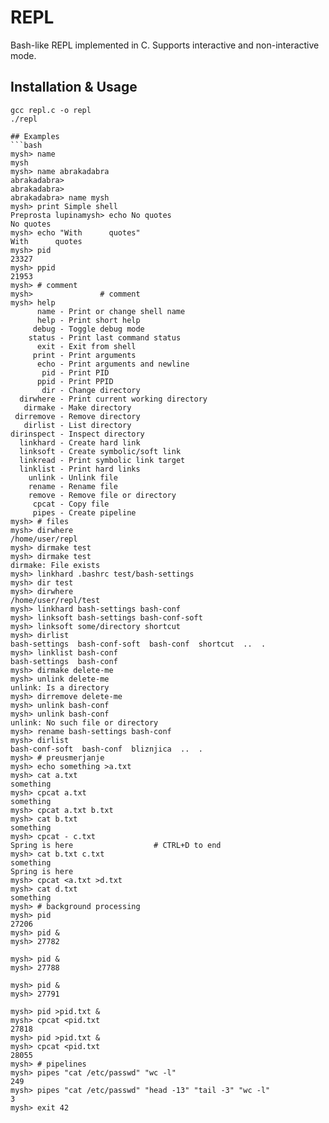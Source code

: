 # REPL
Bash-like REPL implemented in C. Supports interactive and non-interactive mode.

## Installation & Usage
```
gcc repl.c -o repl
./repl

## Examples
```bash
mysh> name
mysh
mysh> name abrakadabra
abrakadabra>
abrakadabra>
abrakadabra> name mysh
mysh> print Simple shell
Preprosta lupinamysh> echo No quotes
No quotes
mysh> echo "With      quotes"
With      quotes
mysh> pid
23327
mysh> ppid
21953
mysh> # comment
mysh>               # comment
mysh> help
      name - Print or change shell name
      help - Print short help
     debug - Toggle debug mode
    status - Print last command status
      exit - Exit from shell
     print - Print arguments
      echo - Print arguments and newline
       pid - Print PID
      ppid - Print PPID
       dir - Change directory
  dirwhere - Print current working directory
   dirmake - Make directory
 dirremove - Remove directory
   dirlist - List directory
dirinspect - Inspect directory
  linkhard - Create hard link
  linksoft - Create symbolic/soft link
  linkread - Print symbolic link target
  linklist - Print hard links
    unlink - Unlink file
    rename - Rename file
    remove - Remove file or directory
     cpcat - Copy file
     pipes - Create pipeline
mysh> # files
mysh> dirwhere
/home/user/repl
mysh> dirmake test
mysh> dirmake test
dirmake: File exists
mysh> linkhard .bashrc test/bash-settings
mysh> dir test
mysh> dirwhere
/home/user/repl/test
mysh> linkhard bash-settings bash-conf
mysh> linksoft bash-settings bash-conf-soft
mysh> linksoft some/directory shortcut
mysh> dirlist
bash-settings  bash-conf-soft  bash-conf  shortcut  ..  .
mysh> linklist bash-conf
bash-settings  bash-conf
mysh> dirmake delete-me
mysh> unlink delete-me
unlink: Is a directory
mysh> dirremove delete-me
mysh> unlink bash-conf
mysh> unlink bash-conf
unlink: No such file or directory
mysh> rename bash-settings bash-conf
mysh> dirlist
bash-conf-soft  bash-conf  bliznjica  ..  .
mysh> # preusmerjanje
mysh> echo something >a.txt
mysh> cat a.txt
something
mysh> cpcat a.txt
something
mysh> cpcat a.txt b.txt
mysh> cat b.txt
something
mysh> cpcat - c.txt
Spring is here                  # CTRL+D to end
mysh> cat b.txt c.txt
something
Spring is here
mysh> cpcat <a.txt >d.txt
mysh> cat d.txt
something
mysh> # background processing
mysh> pid
27206
mysh> pid &
mysh> 27782

mysh> pid &
mysh> 27788

mysh> pid &
mysh> 27791

mysh> pid >pid.txt &
mysh> cpcat <pid.txt
27818
mysh> pid >pid.txt &
mysh> cpcat <pid.txt
28055
mysh> # pipelines
mysh> pipes "cat /etc/passwd" "wc -l"
249
mysh> pipes "cat /etc/passwd" "head -13" "tail -3" "wc -l"
3
mysh> exit 42
```
